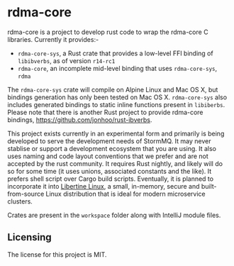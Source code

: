 # rdma-core

rdma-core is a project to develop rust code to wrap the rdma-core C libraries. Currently it provides:-

* `rdma-core-sys`, a Rust crate that provides a low-level FFI binding of `libibverbs`, as of version `r14-rc1`
* `rdma-core`, an incomplete mid-level binding that uses `rdma-core-sys`, `rdma`

The `rdma-core-sys` crate will compile on Alpine Linux and Mac OS X, but bindings generation has only been tested on Mac OS X. `rdma-core-sys` also includes generated bindings to static inline functions present in `libiberbs`. Please note that there is another Rust project to provide rdma-core bindings, <https://github.com/jonhoo/rust-ibverbs>.

This project exists currently in an experimental form and primarily is being developed to serve the development needs of StormMQ. It may never stablise or support a development ecosystem that you are using. It also uses naming and code layout conventions that we prefer and are not accepted by the rust community. It requires Rust nightly, and likely will do so for some time (it uses unions, associated constants and the like). It prefers shell script over Cargo build scripts. Eventually, it is planned to incorporate it into [Libertine Linux](https://github.com/libertine-linux), a small, in-memory, secure and built-from-source Linux distribution that is ideal for modern microservice clusters.

Crates are present in the `workspace` folder along with IntelliJ module files.

## Licensing

The license for this project is MIT.
